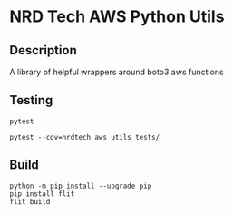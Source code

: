 # NRD Tech AWS Python Utils

## Description
A library of helpful wrappers around boto3 aws functions

## Testing
```
pytest
```

```
pytest --cov=nrdtech_aws_utils tests/
```

## Build
```
python -m pip install --upgrade pip
pip install flit
flit build
```
